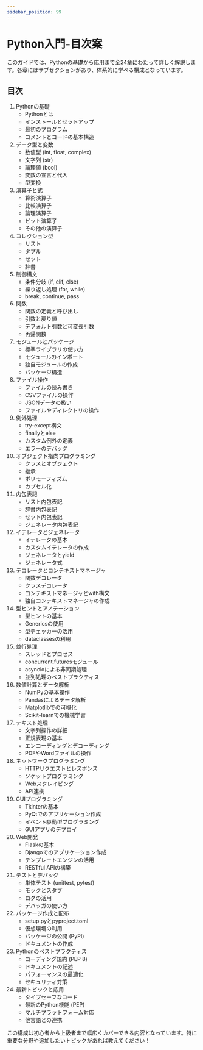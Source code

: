 ```yaml
---
sidebar_position: 99
---
```


# Python入門-目次案

このガイドでは、Pythonの基礎から応用まで全24章にわたって詳しく解説します。各章にはサブセクションがあり、体系的に学べる構成となっています。

## 目次

1. Pythonの基礎
   - Pythonとは
   - インストールとセットアップ
   - 最初のプログラム
   - コメントとコードの基本構造
2. データ型と変数
   - 数値型 (int, float, complex)
   - 文字列 (str)
   - 論理値 (bool)
   - 変数の宣言と代入
   - 型変換
3. 演算子と式
   - 算術演算子
   - 比較演算子
   - 論理演算子
   - ビット演算子
   - その他の演算子
4. コレクション型
   - リスト
   - タプル
   - セット
   - 辞書
5. 制御構文
   - 条件分岐 (if, elif, else)
   - 繰り返し処理 (for, while)
   - break, continue, pass
6. 関数
   - 関数の定義と呼び出し
   - 引数と戻り値
   - デフォルト引数と可変長引数
   - 再帰関数
7. モジュールとパッケージ
   - 標準ライブラリの使い方
   - モジュールのインポート
   - 独自モジュールの作成
   - パッケージ構造
8. ファイル操作
   - ファイルの読み書き
   - CSVファイルの操作
   - JSONデータの扱い
   - ファイルやディレクトリの操作
9. 例外処理
   - try-except構文
   - finallyとelse
   - カスタム例外の定義
   - エラーのデバッグ
10. オブジェクト指向プログラミング
    - クラスとオブジェクト
    - 継承
    - ポリモーフィズム
    - カプセル化
11. 内包表記
    - リスト内包表記
    - 辞書内包表記
    - セット内包表記
    - ジェネレータ内包表記
12. イテレータとジェネレータ
    - イテレータの基本
    - カスタムイテレータの作成
    - ジェネレータとyield
    - ジェネレータ式
13. デコレータとコンテキストマネージャ
    - 関数デコレータ
    - クラスデコレータ
    - コンテキストマネージャとwith構文
    - 独自コンテキストマネージャの作成
14. 型ヒントとアノテーション
    - 型ヒントの基本
    - Genericsの使用
    - 型チェッカーの活用
    - dataclassesの利用
15. 並行処理
    - スレッドとプロセス
    - concurrent.futuresモジュール
    - asyncioによる非同期処理
    - 並列処理のベストプラクティス
16. 数値計算とデータ解析
    - NumPyの基本操作
    - Pandasによるデータ解析
    - Matplotlibでの可視化
    - Scikit-learnでの機械学習
17. テキスト処理
    - 文字列操作の詳細
    - 正規表現の基本
    - エンコーディングとデコーディング
    - PDFやWordファイルの操作
18. ネットワークプログラミング
    - HTTPリクエストとレスポンス
    - ソケットプログラミング
    - Webスクレイピング
    - API連携
19. GUIプログラミング
    - Tkinterの基本
    - PyQtでのアプリケーション作成
    - イベント駆動型プログラミング
    - GUIアプリのデプロイ
20. Web開発
    - Flaskの基本
    - Djangoでのアプリケーション作成
    - テンプレートエンジンの活用
    - RESTful APIの構築
21. テストとデバッグ
    - 単体テスト (unittest, pytest)
    - モックとスタブ
    - ログの活用
    - デバッガの使い方
22. パッケージ作成と配布
    - setup.pyとpyproject.toml
    - 仮想環境の利用
    - パッケージの公開 (PyPI)
    - ドキュメントの作成
23. Pythonのベストプラクティス
    - コーディング規約 (PEP 8)
    - ドキュメントの記述
    - パフォーマンスの最適化
    - セキュリティ対策
24. 最新トピックと応用
    - タイプセーフなコード
    - 最新のPython機能 (PEP)
    - マルチプラットフォーム対応
    - 他言語との連携

この構成は初心者から上級者まで幅広くカバーできる内容となっています。特に重要な分野や追加したいトピックがあれば教えてください！